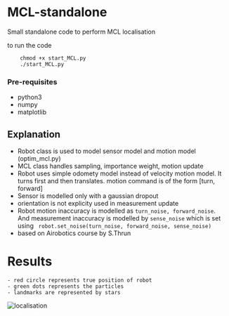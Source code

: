 # MCL-standalone
Small standalone code to perform MCL localisation 

to run the code 

```
    chmod +x start_MCL.py
    ./start_MCL.py
```
### Pre-requisites 
   - python3
   - numpy 
   - matplotlib
   
## Explanation

  - Robot class is used to model sensor model and motion model (optim_mcl.py)
  - MCL class handles sampling, importance weight, motion update
  - Robot uses simple odomety model instead of velocity motion model. It turns first 
  and then translates. motion command is of the form [turn, forward]
  - Sensor is modelled only with a gaussian dropout 
  - orientation is not explicity used in measurement update 
  - Robot motion inaccuracy is modelled as ```turn_noise, forward_noise```. And measurement 
  inaccuracy is modelled by ```sense_noise``` which is set using
  ``` robot.set_noise(turn_noise, forward_noise, sense_noise)```
  - based on Airobotics course by S.Thrun 
  
# Results
    - red circle represents true position of robot
    - green dots represents the particles 
    - landmarks are represented by stars
![localisation]('./gifs/MCL-final.gif')
